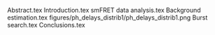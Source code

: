 Abstract.tex
Introduction.tex
smFRET data analysis.tex
Background estimation.tex
figures/ph_delays_distrib1/ph_delays_distrib1.png
Burst search.tex
Conclusions.tex
